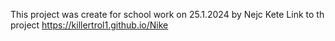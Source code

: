 This project was create for school work on 25.1.2024 by Nejc Kete
Link to th project https://killertrol1.github.io/Nike
